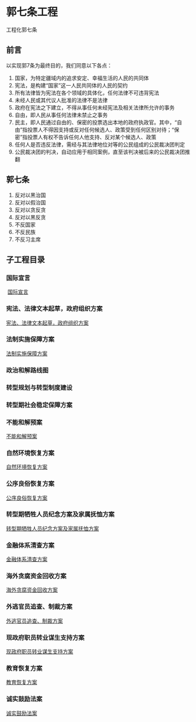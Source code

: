 # 郭七条工程
工程化郭七条
## 前言
以实现郭7条为最终目的，我们同意以下各点：
1. 国家，为特定疆域内的追求安定、幸福生活的人民的共同体
2. 宪法，是构建“国家”这一人民共同体的人民的契约
3. 所有法律皆为宪法在各个领域的具体化，任何法律不可违背宪法
4. 未经人民或其代议人批准的法律不是法律
5. 政府在宪法之下建立，不得从事任何未经宪法及相关法律所允许的事务
6. 自由，即人民从事任何法律未禁止之事务
7. 民主，即人民通过自由的、保密的投票选出本地的政府执政官。其中，“自由”指投票人不得因支持或反对任何候选人、政策受到任何区别对待；“保密”指投票人有权不告诉任何人他支持、反对某个候选人、政策
8. 任何人是否违反法律，需经与其法律地位对等的公民组成的公民裁决团判定
9. 公民裁决团的判决，自动应用于相同案例，直至该判决被后来的公民裁决团推翻

## 郭七条
1. 反对以黑治国
2. 反对以假治国
3. 反对以贪反贪
4. 反对以黑反贪
5. 不反国家
6. 不反民族
7. 不反习主席

## 子工程目录
### 国际宣言
  [国际宣言](https://github.com/projectguo7/projectguo7/blob/master/gjxy/%E5%9B%BD%E9%99%85%E5%AE%A3%E8%A8%80.md)
### 宪法、法律文本起草，政府组织方案
  [宪法、法律文本起草，政府组织方案](https://github.com/projectguo7/projectguo7/blob/master/xfflqicao/%E5%AE%AA%E6%B3%95%E3%80%81%E6%B3%95%E5%BE%8B%E6%96%87%E6%9C%AC%E8%B5%B7%E8%8D%89%EF%BC%8C%E6%94%BF%E5%BA%9C%E7%BB%84%E7%BB%87%E6%96%B9%E6%A1%88.md)
### 法制实施保障方案
  [法制实施保障方案](https://github.com/projectguo7/projectguo7/blob/master/fzss/%E6%B3%95%E5%88%B6%E5%AE%9E%E6%96%BD%E4%BF%9D%E9%9A%9C%E6%96%B9%E6%A1%88.md)
### 政治和解路线图
### 转型规划与转型制度建设
### 转型期社会稳定保障方案
### 不能和解预案
  [不能和解预案](https://github.com/projectguo7/projectguo7/blob/master/bnhjya/%E4%B8%8D%E8%83%BD%E5%92%8C%E8%A7%A3%E9%A2%84%E6%A1%88.md)
### 自然环境恢复方案
  [自然环境恢复方案](https://github.com/projectguo7/projectguo7/blob/master/zrhjhffa/%E8%87%AA%E7%84%B6%E7%8E%AF%E5%A2%83%E6%81%A2%E5%A4%8D%E6%96%B9%E6%A1%88.md)
### 公序良俗恢复方案
  [公序良俗恢复方案](https://github.com/projectguo7/projectguo7/blob/master/gxlshffa/%E5%85%AC%E5%BA%8F%E8%89%AF%E4%BF%97%E6%81%A2%E5%A4%8D%E6%96%B9%E6%A1%88.md)
### 转型期牺牲人员纪念方案及家属抚恤方案
  [转型期牺牲人员纪念方案及家属抚恤方案](https://github.com/projectguo7/projectguo7/blob/master/xsryjnjsfxfa/%E7%89%BA%E7%89%B2%E4%BA%BA%E5%91%98%E7%BA%AA%E5%BF%B5%E6%96%B9%E6%A1%88%E5%8F%8A%E5%AE%B6%E5%B1%9E%E6%8A%9A%E6%81%A4%E6%96%B9%E6%A1%88.md)
### 金融体系清查方案
  [金融体系清查方案](https://github.com/projectguo7/projectguo7/blob/master/jrtxqcfa/%E9%87%91%E8%9E%8D%E4%BD%93%E7%B3%BB%E6%B8%85%E6%9F%A5%E6%96%B9%E6%A1%88.md)
### 海外贪腐资金回收方案
  [海外贪腐资金回收方案](https://github.com/projectguo7/projectguo7/blob/master/hwtfzjhsfa/%E6%B5%B7%E5%A4%96%E8%B4%AA%E8%85%90%E8%B5%84%E9%87%91%E5%9B%9E%E6%94%B6%E6%96%B9%E6%A1%88.md)
### 外逃官员追查、制裁方案
  [外逃官员追查、制裁方案](https://github.com/projectguo7/projectguo7/blob/master/wtgyzczcfa/%E5%A4%96%E9%80%83%E5%AE%98%E5%91%98%E8%BF%BD%E6%9F%A5%E3%80%81%E5%88%B6%E8%A3%81%E6%96%B9%E6%A1%88.md)
### 现政府职员转业谋生支持方案
  [现政府职员转业谋生支持方案](https://github.com/projectguo7/projectguo7/blob/master/xzfzyzymszcfa/%E7%8E%B0%E6%94%BF%E5%BA%9C%E8%81%8C%E5%91%98%E8%BD%AC%E4%B8%9A%E8%B0%8B%E7%94%9F%E6%94%AF%E6%8C%81%E6%96%B9%E6%A1%88.md)
### 教育恢复方案
  [教育恢复方案](https://github.com/projectguo7/projectguo7/blob/master/jyfhfa/%E6%95%99%E8%82%B2%E6%81%A2%E5%A4%8D%E6%96%B9%E6%A1%88.md)
### 诚实鼓励法案
  [诚实鼓励法案](https://github.com/projectguo7/projectguo7/blob/master/csglfa/%E8%AF%9A%E5%AE%9E%E9%BC%93%E5%8A%B1%E6%B3%95%E6%A1%88.md)
